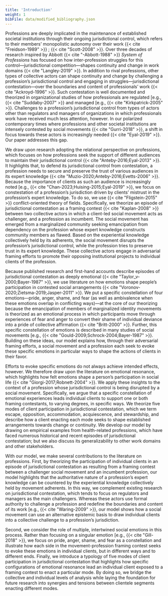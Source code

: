 ```yaml
---
title: 'Introduction'
weight: 1
bibFile: data/modified_bibliography.json
---
```


Professions are deeply implicated in the maintenance of established societal institutions through their ongoing jurisdictional control, which refers to their members’ monopolistic autonomy over their work {{< cite "Freidson-1989" >}} ; {{< cite "Scott-2008" >}}. Over three decades of research inspired by Abbott {{< cite "-Abbott-1988" >}} _System of Professions_ has focused on how inter-profession struggles for this control―jurisdictional competition―shapes continuity and change in work domains {{< cite "Langley-2019" >}}. In addition to rival professions, other types of collective actors can shape continuity and change by challenging a profession’s jurisdictional control and engaging in struggles―jurisdictional contestation―over the boundaries and content of professionals’ work {{< cite "Ackroyd-1996" >}}. Such contestation is well documented and theorized in organizational studies of how professionals are regulated [e.g., {{< cite "Suddaby-2007" >}} and managed [e.g., {{< cite "Kirkpatrick-2005" >}}. Challenges to a profession’s jurisdictional control from types of actors other than regulators and managers of organizations in which professionals work have received much less attention, however. In our polarized contemporary times where professions and other societal institutions are intensely contested by social movements {{< cite "Gurri-2018" >}}, a shift in focus towards these actors is increasingly needed {{< cite "Eyal-2019" >}}. Our paper addresses this gap.

We draw upon research adopting the relational perspective on professions, which focuses on how professions seek the support of different audiences to maintain their jurisdictional control {{< cite "Anteby-2016;Eyal-2013" >}}. It highlights that, to defend its jurisdictional control from contestation, a profession needs to secure and preserve the trust of various audiences in its expert knowledge {{< cite "Muzio-2020;Anteby-2016;Evetts-2006" >}}. Because the importance of clients as such an audience is increasingly noted [e.g., {{< cite "Chan-2023;Huising-2015;Eyal-2019" >}}, we focus on constestation of a profession’s jurisdiction driven by clients’ mistrust in the profession’s expert knowledge. To do so, we use {{< cite "Fligstein-2015" >}} conflict-oriented theory of fields. Specifically, we theorize an episode of jurisdictional contestation as a framing contest {{< cite "Kaplan-2008" >}} between two collective actors in which a client-led social movement acts as challenger, and a profession as incumbent. The social movement has emerged from a marginalized community seeking emancipation from dependency on the profession whose expert knowledge constructs community members as flawed. Based on the experiential knowledge collectively held by its adherents, the social movement disrupts the profession’s jurisdictional control, while the profession tries to preserve trust in its expert knowledge. These collective actors engage in adversarial framing efforts to promote their opposing institutional projects to individual clients of the profession.

Because published research and first-hand accounts describe episodes of jurisdictional contestation as deeply emotional {{< cite "Taylor_v-2000;Bayer-1987" >}}, we use literature on how emotions shape people’s participation in contested social arrangements {{< cite "Voronov-2020;Zietsma-2019;Jasper-2011" >}}. We put a specific constellation of four emotions―pride, anger, shame, and fear (as well as ambivalence when these emotions overlap in conflicting ways)―at the core of our theorizing because the emancipation of members of marginalized identity movements is theorized as an emotional process in which participants move through experiences of fear and anger to convert their shame of individual deviance into a pride of collective affirmation {{< cite "Britt-2000" >}}. Further, this specific constellation of emotions is described in many studies of social movements [e.g., {{< cite "Gould-2009;Schrock-2004;Bayer-1987" >}}. Building on these ideas, our model explains how, through their adversarial framing efforts, a social movement and a profession each seek to evoke these specific emotions in particular ways to shape the actions of clients in their favor.

Efforts to evoke specific emotions do not always achieve intended effects, however. We therefore draw upon the literature on emotional resonance, which highlights how felt emotions shape a person’s participation in social life {{< cite "Giorgi-2017;Robnett-2004" >}}. We apply these insights to the context of a profession whose jurisdictional control is being disrupted by a social movement. Specifically, we argue that a specific constellation of emotional experiences leads individual clients to support one or both framing contestants, to varying degrees, in specific ways. We theorize five modes of client participation in jurisdictional contestation, which we term escape, opposition, accommodation, acquiescence, and stewardship, and describe how a client enacting each mode seeks to shape established arrangements towards change or continuity. We develop our model by drawing on empirical examples from health-related professions, which have faced numerous historical and recent episodes of jurisdictional contestation; but we also discuss its generalizability to other work domains and other stakeholders.

With our model, we make several contributions to the literature on professions. First, by theorizing the participation of individual clients in an episode of jurisdictional contestation as resulting from a framing contest between a challenger social movement and an incumbent profession, our model highlights that the authoritative nature of a profession’s expert knowledge can be countered by the experiential knowledge collectively held by movement adherents. In this way, we complement existing research on jurisdictional contestation, which tends to focus on regulators and managers as the main challengers. Whereas these actors use formal authority to challenge a profession and redefine the boundaries and content of its work [e.g., {{< cite "Waring-2009" >}}, our model shows how a social movement can use an alternative epistemic basis to draw individual clients into a collective challenge to a profession’s jurisdiction.

Second, we consider the role of multiple, intertwined social emotions in this process. Rather than focusing on a singular emotion [e.g., {{< cite "Gill-2018" >}}, we focus on pride, anger, shame, and fear as a constellation and illustrate how each side in the movement-profession framing contest seeks to evoke these emotions in individual clients, but in different ways and to different ends. Finally, we introduce a typology of five modes of client participation in jurisdictional contestation that highlights how specific configurations of emotional resonance lead an individual client exposed to a framing contest to enact a particular mode. By doing so, we bridge the collective and individual levels of analysis while laying the foundation for future research into synergies and tensions between clientele segments enacting different modes.
